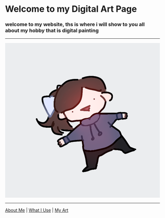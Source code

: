 # Welcome to my Digital Art Page
### welcome to my website, ths is where i will show to you all about my hobby that is digital painting

---

![](Home.png)

---
[About Me](about_me.md) | [What I Use](WhatIUse.md) | [My Art](MyArt.md)
